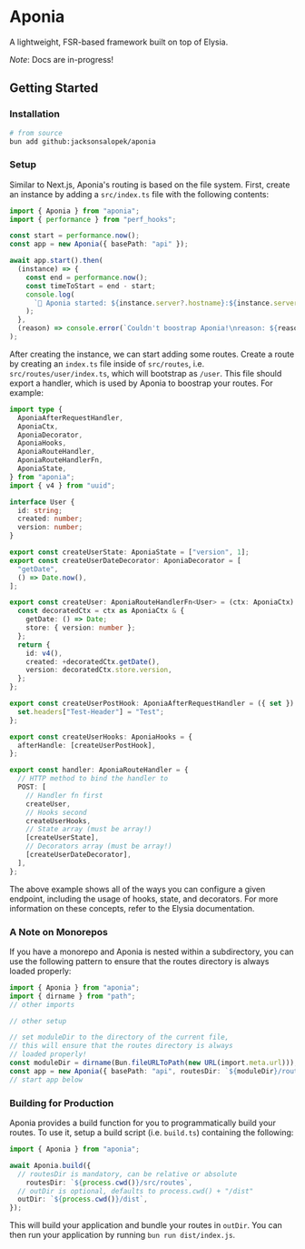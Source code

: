 # Aponia

A lightweight, FSR-based framework built on top of Elysia.

_Note_: Docs are in-progress!

## Getting Started

### Installation

```bash
# from source
bun add github:jacksonsalopek/aponia
```

### Setup

Similar to Next.js, Aponia's routing is based on the file system. First, create an instance by adding a `src/index.ts` file with the
following contents:

```ts
import { Aponia } from "aponia";
import { performance } from "perf_hooks";

const start = performance.now();
const app = new Aponia({ basePath: "api" });

await app.start().then(
  (instance) => {
    const end = performance.now();
    const timeToStart = end - start;
    console.log(
      `🐎 Aponia started: ${instance.server?.hostname}:${instance.server?.port} (${timeToStart}ms)`
    );
  },
  (reason) => console.error(`Couldn't boostrap Aponia!\nreason: ${reason}`)
);
```

After creating the instance, we can start adding some routes. Create a route by creating an `index.ts` file inside of `src/routes`, i.e.
`src/routes/user/index.ts`, which will bootstrap as `/user`. This file should export a handler, which is used by Aponia to boostrap your routes. For example:

```ts
import type {
  AponiaAfterRequestHandler,
  AponiaCtx,
  AponiaDecorator,
  AponiaHooks,
  AponiaRouteHandler,
  AponiaRouteHandlerFn,
  AponiaState,
} from "aponia";
import { v4 } from "uuid";

interface User {
  id: string;
  created: number;
  version: number;
}

export const createUserState: AponiaState = ["version", 1];
export const createUserDateDecorator: AponiaDecorator = [
  "getDate",
  () => Date.now(),
];

export const createUser: AponiaRouteHandlerFn<User> = (ctx: AponiaCtx) => {
  const decoratedCtx = ctx as AponiaCtx & {
    getDate: () => Date;
    store: { version: number };
  };
  return {
    id: v4(),
    created: +decoratedCtx.getDate(),
    version: decoratedCtx.store.version,
  };
};

export const createUserPostHook: AponiaAfterRequestHandler = ({ set }) => {
  set.headers["Test-Header"] = "Test";
};

export const createUserHooks: AponiaHooks = {
  afterHandle: [createUserPostHook],
};

export const handler: AponiaRouteHandler = {
  // HTTP method to bind the handler to
  POST: [
    // Handler fn first
    createUser,
    // Hooks second
    createUserHooks,
    // State array (must be array!)
    [createUserState],
    // Decorators array (must be array!)
    [createUserDateDecorator],
  ],
};
```

The above example shows all of the ways you can configure a given endpoint, including the usage of hooks, state, and decorators. For more information on these concepts, refer to the Elysia documentation.

### A Note on Monorepos

If you have a monorepo and Aponia is nested within a subdirectory, you can use the following pattern to ensure that the routes directory is always loaded properly:

```ts
import { Aponia } from "aponia";
import { dirname } from "path";
// other imports

// other setup

// set moduleDir to the directory of the current file,
// this will ensure that the routes directory is always
// loaded properly!
const moduleDir = dirname(Bun.fileURLToPath(new URL(import.meta.url)));
const app = new Aponia({ basePath: "api", routesDir: `${moduleDir}/routes` });
// start app below
```

### Building for Production

Aponia provides a build function for you to programmatically build your routes. To use it, setup a build script (i.e. `build.ts`) containing the following:

```ts
import { Aponia } from "aponia";

await Aponia.build({
  // routesDir is mandatory, can be relative or absolute
	routesDir: `${process.cwd()}/src/routes`,
  // outDir is optional, defaults to process.cwd() + "/dist"
  outDir: `${process.cwd()}/dist`,
});
```

This will build your application and bundle your routes in `outDir`. You can then run your application by running `bun run dist/index.js`.
